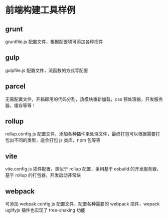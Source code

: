 # 前端构建工具样例

## grunt

gruntfile.js 配置文件，根据配置项可添加各种插件

## gulp

gulpfile.js 配置文件，流函数的方式写配置

## parcel

无需配置文件，开箱即用的代码分割，热模块重新加载，css 预处理器，开发服务器，缓存等等！

## rollup

rollup.config.js 配置文件，添加各种插件来处理文件，最终打包可以根据需要打包出不同的类型，适合打包 js 类库，npm 包等等

## vite

vite.config.js 插件配置，类似于 rollup 配置，采用基于 esbuild 的开发服务器，基于 rollup 的打包器，开发启动非常快

## webpack

可添加 webpak.config.js 配置文件，配置各种需要的 webpack 插件，wepack uglifyjs 插件也实现了 tree-shaking 功能
